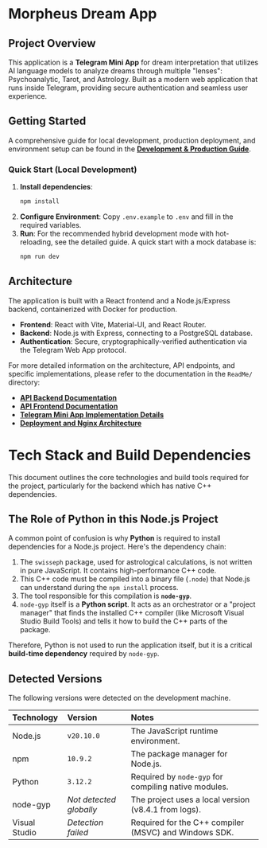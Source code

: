 # Morpheus Dream App

## Project Overview
This application is a **Telegram Mini App** for dream interpretation that utilizes AI language models to analyze dreams through multiple "lenses": Psychoanalytic, Tarot, and Astrology. Built as a modern web application that runs inside Telegram, providing secure authentication and seamless user experience.

## Getting Started

A comprehensive guide for local development, production deployment, and environment setup can be found in the **[Development & Production Guide](ReadMe/Deployment.md)**.

### Quick Start (Local Development)
1.  **Install dependencies**:
    ```bash
    npm install
    ```
2.  **Configure Environment**: Copy `.env.example` to `.env` and fill in the required variables.
3.  **Run**: For the recommended hybrid development mode with hot-reloading, see the detailed guide. A quick start with a mock database is:
    ```bash
    npm run dev
    ```

## Architecture

The application is built with a React frontend and a Node.js/Express backend, containerized with Docker for production.

-   **Frontend**: React with Vite, Material-UI, and React Router.
-   **Backend**: Node.js with Express, connecting to a PostgreSQL database.
-   **Authentication**: Secure, cryptographically-verified authentication via the Telegram Web App protocol.

For more detailed information on the architecture, API endpoints, and specific implementations, please refer to the documentation in the `ReadMe/` directory:
-   **[API Backend Documentation](ReadMe/API_backend.md)**
-   **[API Frontend Documentation](ReadMe/API_frontend.md)**
-   **[Telegram Mini App Implementation Details](ReadMe/Telegram.md)**
-   **[Deployment and Nginx Architecture](ReadMe/nginx.md)**

# Tech Stack and Build Dependencies

This document outlines the core technologies and build tools required for the project, particularly for the backend which has native C++ dependencies.

## The Role of Python in this Node.js Project

A common point of confusion is why **Python** is required to install dependencies for a Node.js project. Here's the dependency chain:

1.  The `swisseph` package, used for astrological calculations, is not written in pure JavaScript. It contains high-performance C++ code.
2.  This C++ code must be compiled into a binary file (`.node`) that Node.js can understand during the `npm install` process.
3.  The tool responsible for this compilation is **`node-gyp`**.
4.  `node-gyp` itself is a **Python script**. It acts as an orchestrator or a "project manager" that finds the installed C++ compiler (like Microsoft Visual Studio Build Tools) and tells it how to build the C++ parts of the package.

Therefore, Python is not used to run the application itself, but it is a critical **build-time dependency** required by `node-gyp`.

## Detected Versions

The following versions were detected on the development machine.

| Technology      | Version                 | Notes                                                      |
| :-------------- | :---------------------- | :--------------------------------------------------------- |
| Node.js         | `v20.10.0`              | The JavaScript runtime environment.                        |
| npm             | `10.9.2`                | The package manager for Node.js.                           |
| Python          | `3.12.2`                | Required by `node-gyp` for compiling native modules.       |
| node-gyp        | *Not detected globally* | The project uses a local version (v8.4.1 from logs).       |
| Visual Studio   | *Detection failed*      | Required for the C++ compiler (MSVC) and Windows SDK.      |